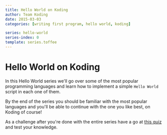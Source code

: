 ```yaml
---
title: Hello World on Koding
author: Team Koding
date: 2015-03-03
categories: [writing first program, hello world, koding]

series: hello-world
series-index: 0
template: series.toffee
---
```


# Hello World on Koding

In this Hello World series we'll go over some of the most popular programming languages and learn how to implement a simple `Hello World` script in each one of them.

By the end of the series you should be familiar with the most popular languages and you'll be able to continue with the one you like best, on Koding of course!

As a challenge after you're done with the entire series have a go at [this quiz](http://helloworldquiz.com/) and test your knowledge. 
